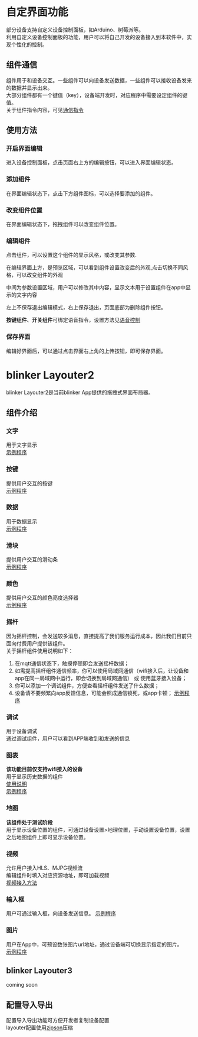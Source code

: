 # 自定界面功能  
部分设备支持自定义设备控制面板，如Arduino、树莓派等。  
利用自定义设备控制面板的功能，用户可以将自己开发的设备接入到本软件中，实现个性化的控制。  

## 组件通信  
组件用于和设备交互。一些组件可以向设备发送数据，一些组件可以接收设备发来的数据并显示出来。  
大部分组件都有一个键值（key），设备端开发时，对应程序中需要设定组件的键值。  
关于组件指令内容，可见[通信指令](https://diandeng.tech/doc/cmd)  

## 使用方法  
### 开启界面编辑  
进入设备控制面板，点击页面右上方的编辑按钮，可以进入界面编辑状态。  

### 添加组件  
在界面编辑状态下，点击下方组件图标，可以选择要添加的组件。  

### 改变组件位置  
在界面编辑状态下，拖拽组件可以改变组件位置。  

### 编辑组件  
点击组件，可以设置这个组件的显示风格，或改变其参数.  

在编辑界面上方，是预览区域，可以看到组件设置改变后的外观,点击切换不同风格，可以改变组件的外观  
  
中间为参数设置区域，用户可以修改其中内容，显示文本用于设置组件在app中显示的文字内容  

左上不保存退出编辑模式，右上保存退出，页面底部为删除组件按钮。

**按键组件**、**开关组件**可绑定语音指令，设置方法见[语音控制](https://diandeng.tech/doc/app-speech)  

### 保存界面  
编辑好界面后，可以通过点击界面右上角的上传按钮，即可保存界面。  


# blinker Layouter2  
blinker Layouter2是当前blinker App提供的拖拽式界面布局器。

## 组件介绍

### 文字  
用于文字显示  
[示例程序](https://github.com/blinker-iot/blinker-library/tree/master/examples/Blinker_Widgets/Blinker_TEXT)  

### 按键  
提供用户交互的按键  
[示例程序](https://github.com/blinker-iot/blinker-library/tree/master/examples/Blinker_Widgets/Blinker_Button)  

### 数据  
用于数据显示  
[示例程序](https://github.com/blinker-iot/blinker-library/tree/master/examples/Blinker_Widgets/Blinker_Number)  

### 滑块  
提供用户交互的滑动条  
[示例程序](https://github.com/blinker-iot/blinker-library/tree/master/examples/Blinker_Widgets/Blinker_Slider)  

### 颜色  
提供用户交互的颜色亮度选择器  
[示例程序](https://github.com/blinker-iot/blinker-library/tree/master/examples/Blinker_Widgets/Blinker_RGB)  

### 摇杆  
因为摇杆控制，会发送较多消息，直接提高了我们服务运行成本，因此我们目前只面向付费用户提供该组件。  
关于摇杆组件使用说明如下：  
1. 在mqtt通信状态下，触摸停顿即会发送摇杆数据；
2. 如需提高摇杆组件通信频率，你可以使用局域网通信（wifi接入后，让设备和app在同一局域网中运行，即会切换到局域网通信） 或 使用蓝牙接入设备；
3. 你可以添加一个调试组件，方便查看摇杆组件发送了什么数据；
4. 设备请不要频繁向app反馈信息，可能会照成通信锁死，或app卡顿；
[示例程序](https://github.com/blinker-iot/blinker-library/tree/master/examples/Blinker_Widgets/Blinker_Joystick)  

### 调试  
用于设备调试  
通过调试组件，用户可以看到APP端收到和发送的信息 

### 图表  
**该功能目前仅支持wifi接入的设备**  
用于显示历史数据的组件  
[使用说明](https://diandeng.tech/doc/cloud-storage)  
[示例程序](https://github.com/blinker-iot/blinker-library/blob/master/examples/Blinker_Cloud/Blinker_CLOUDDATA/CLOUDDATA_WiFi/CLOUDDATA_WiFi.ino)  

### 地图
**该组件处于测试阶段**    
用于显示设备位置的组件，可通过设备设置>地理位置，手动设置设备位置，设置之后地图组件上即可显示设备位置。  

### 视频  
允许用户接入HLS、MJPG视频流  
编辑组件时填入对应资源地址，即可加载视频  
[视频接入方法](https://arduino.me/s/2?aid=756)  

### 输入框  
用户可通过输入框，向设备发送信息。
[示例程序](https://github.com/blinker-iot/blinker-library/tree/master/examples/Blinker_Hello)  

### 图片  
用户在App中，可预设数张图片url地址，通过设备端可切换显示指定的图片。  
[示例程序](https://github.com/blinker-iot/blinker-library/blob/master/examples/Blinker_Widgets/Blinker_Image/Image_WiFi/Image_WiFi.ino)  

## blinker Layouter3  
coming soon  

## 配置导入导出  
配置导入导出功能可方便开发者复制设备配置  
layouter配置使用[zipson](https://github.com/jgranstrom/zipson)压缩  
